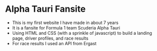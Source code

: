 # Alpha Tauri Fansite
- This is my first website I have made in about 7 years
- It is a fansite for Formula 1 team Scuderia Alpha Tauri
- Using HTML and CSS (with a sprinkle of javascript) to build a landing page, driver profiles, and race results
- For race results I used an API from Ergast 
